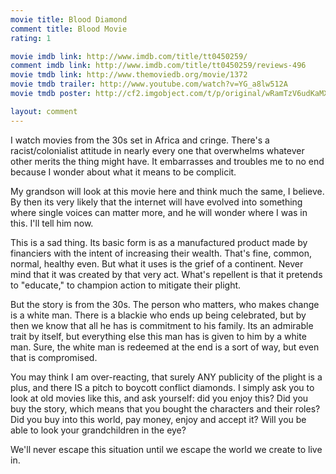 ```yaml
---
movie title: Blood Diamond
comment title: Blood Movie
rating: 1

movie imdb link: http://www.imdb.com/title/tt0450259/
comment imdb link: http://www.imdb.com/title/tt0450259/reviews-496
movie tmdb link: http://www.themoviedb.org/movie/1372
movie tmdb trailer: http://www.youtube.com/watch?v=YG_a8lw512A
movie tmdb poster: http://cf2.imgobject.com/t/p/original/wRamTzV6udKaMXrspxqOuo02zk0.jpg

layout: comment
---
```


I watch movies from the 30s set in Africa and cringe. There's a racist/colonialist attitude in nearly every one that overwhelms whatever other merits the thing might have. It embarrasses and troubles me to no end because I wonder about what it means to be complicit.

My grandson will look at this movie here and think much the same, I believe. By then its very likely that the internet will have evolved into something where single voices can matter more, and he will wonder where I was in this. I'll tell him now.

This is a sad thing. Its basic form is as a manufactured product made by financiers with the intent of increasing their wealth. That's fine, common, normal, healthy even. But what it uses is the grief of a continent. Never mind that it was created by that very act. What's repellent is that it pretends to "educate," to champion action to mitigate their plight.

But the story is from the 30s. The person who matters, who makes change is a white man. There is a blackie who ends up being celebrated, but by then we know that all he has is commitment to his family. Its an admirable trait by itself, but everything else this man has is given to him by a white man. Sure, the white man is redeemed at the end is a sort of way, but even that is compromised.

You may think I am over-reacting, that surely ANY publicity of the plight is a plus, and there IS a pitch to boycott conflict diamonds. I simply ask you to look at old movies like this, and ask yourself: did you enjoy this? Did you buy the story, which means that you bought the characters and their roles? Did you buy into this world, pay money, enjoy and accept it? Will you be able to look your grandchildren in the eye?

We'll never escape this situation until we escape the world we create to live in.